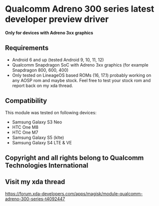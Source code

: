 # Qualcomm Adreno 300 series latest developer preview driver


**Only for devices with Adreno 3xx graphics**



## Requirements
- Android 6 and up (tested Android 9, 10, 11, 12)
- Qualcomm Snapdragon SoC with Adreno 3xx graphics (for example Snapdragon 800, 600, 400)
- Only tested on LineageOS based ROMs (16, 17.1) probably working on any AOSP rom and maybe stock.
Feel free to test your stock rom and report back on my xda thread.

## Compatibility
This module was tested on following devices:
- Samsung Galaxy S3 Neo
- HTC One M8
- HTC One M7
- Samsung Galaxy S5 (klte)
- Samsung Galaxy S4 LTE & VE


## Copyright and all rights belong to Qualcomm Technologies International


## Visit my xda thread
https://forum.xda-developers.com/apps/magisk/module-qualcomm-adreno-300-series-t4092447

